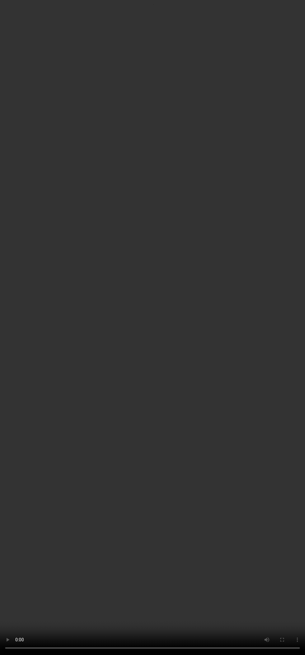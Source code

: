 ```yaml
---
layout: post
date: 2019-01-01
path: /b-reel/names-not-numbers
title: Names not numbers
category: "b-reel"
role: "Lead Developer"
client: "Médecins du Monde"
agency:
  - B-REEL
tech:
  - html5
  - javascript
  - php
  - aws
tags:
  - b-reel
  - html5
  - javascript
  - video
image: "medecins-du-monde--names-not-numbers"
image_home: "medecins-du-monde--names-not-numbers"
www: "https://singuerinc-b-reel.gitlab.io/org.names-not-numbers.www/en_int/"
more: "http://www.b-reelfilms.com/projects/digital/case/577/medecins-du-monde/"
awards: ["award-awwwards_site_of_the_day", "thefwa_site_of_the_day"]
priority: "priority-2"
---
```


This website/experience has one thing: a video.

A video that must be in synchronization on each single frame.

The name that you see on the card is one of the four hundred png images that should be overlaid in the video.

Every time the video starts we pick one of those images. Then we put it on top of the video and we sync in order to create the illusion that we have a unique video for each name.

I have used a technique which I explain more in depth in <a href="https://blog.singuerinc.com/javascript/video/html5/sync/2014/01/22/code-day-022-perfect-html5-video-sync/" target="_blank" rel="noopener">my blog</a>.
TL;DR Basically you have to encode the frame number in binary code in your video using black and white pixels. Using the `requestAnimationFrame()` function and drawing the video on a canvas you can extract those pixels and transform them in numbers.

Below is the video that we use as base.
Check it on the <a href="https://singuerinc-b-reel.gitlab.io/org.names-not-numbers.www/en_int/" target="_blank" rel="noopener">website</a> to see the final result.

<div class="video-wrapper">

<video style="position: absolute; top: 0; left: 0; width: 100%;height: 100%;" controls>
    <source src="https://singuerinc-b-reel.gitlab.io/org.names-not-numbers.www/files/video/MDM_INTRO_ASSEMBLE_EDIT_BLACK_720p_4.mp4" type="video/mp4">
    <source src="https://singuerinc-b-reel.gitlab.io/org.names-not-numbers.www/files/video/MDM_INTRO_ASSEMBLE_EDIT_BLACK_720p_4.webm" type="video/webm; codecs=&quot;vp8, vorbis&quot;">
    <source src="https://singuerinc-b-reel.gitlab.io/org.names-not-numbers.www/files/video/MDM_INTRO_ASSEMBLE_EDIT_BLACK_720p_4.ogv" type="video/ogg; codecs=&quot;theora, vorbis&quot;"></video>

</div>
